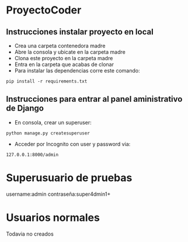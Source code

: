 # ProyectoCoder

## Instrucciones instalar proyecto en local
+ Crea una carpeta contenedora madre
+ Abre la consola y ubicate en la carpeta madre
+ Clona este proyecto en la carpeta madre
+ Entra en la carpeta que acabas de clonar
+ Para instalar las dependencias corre este comando:

```
pip install -r requirements.txt
```

## Instrucciones para entrar al panel aministrativo de Django
+ En consola, crear un superuser:
```
python manage.py createsuperuser
```
+ Acceder por Incognito con user y password via:
```
127.0.0.1:8000/admin
```

# Superusuario de pruebas
username:admin
contraseña:super4dmin1+

# Usuarios normales
Todavia no creados
